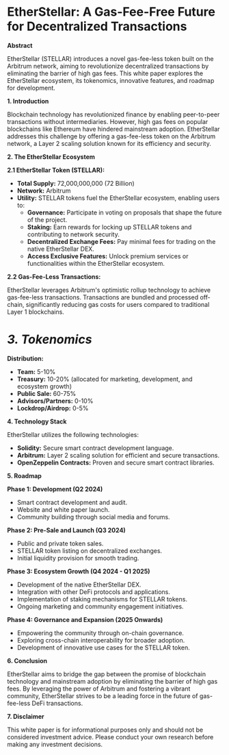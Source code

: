 # EtherStellar: A Gas-Fee-Free Future for Decentralized Transactions

**Abstract**

EtherStellar (STELLAR) introduces a novel gas-fee-less token built on the Arbitrum network, aiming to revolutionize decentralized transactions by eliminating the barrier of high gas fees. This white paper explores the EtherStellar ecosystem, its tokenomics, innovative features, and roadmap for development.

**1. Introduction**

Blockchain technology has revolutionized finance by enabling peer-to-peer transactions without intermediaries. However, high gas fees on popular blockchains like Ethereum have hindered mainstream adoption.  EtherStellar addresses this challenge by offering a gas-fee-less token on the Arbitrum network, a Layer 2 scaling solution known for its efficiency and security.

**2.  The EtherStellar Ecosystem**

**2.1 EtherStellar Token (STELLAR):**

* **Total Supply:** 72,000,000,000 (72 Billion)
* **Network:** Arbitrum
* **Utility:**  STELLAR tokens fuel the EtherStellar ecosystem, enabling users to:
    * **Governance:** Participate in voting on proposals that shape the future of the project.
    * **Staking:** Earn rewards for locking up STELLAR tokens and contributing to network security.
    * **Decentralized Exchange Fees:** Pay minimal fees for trading on the native EtherStellar DEX.
    * **Access Exclusive Features:** Unlock premium services or functionalities within the EtherStellar ecosystem.

**2.2 Gas-Fee-Less Transactions:**

EtherStellar leverages Arbitrum's optimistic rollup technology to achieve gas-fee-less transactions. Transactions are bundled and processed off-chain, significantly reducing gas costs for users compared to traditional Layer 1 blockchains.

# *3. Tokenomics*

**Distribution:**

* **Team:** 5-10%
* **Treasury:** 10-20% (allocated for marketing, development, and ecosystem growth)
* **Public Sale:** 60-75%
* **Advisors/Partners:** 0-10%
* **Lockdrop/Airdrop:** 0-5%

**4. Technology Stack**

EtherStellar utilizes the following technologies:

* **Solidity:** Secure smart contract development language.
* **Arbitrum:** Layer 2 scaling solution for efficient and secure transactions.
* **OpenZeppelin Contracts:** Proven and secure smart contract libraries.

**5. Roadmap**

**Phase 1: Development (Q2 2024)**

* Smart contract development and audit.
* Website and white paper launch.
* Community building through social media and forums.

**Phase 2: Pre-Sale and Launch (Q3 2024)**

* Public and private token sales.
* STELLAR token listing on decentralized exchanges.
* Initial liquidity provision for smooth trading.

**Phase 3: Ecosystem Growth (Q4 2024 - Q1 2025)**

* Development of the native EtherStellar DEX.
* Integration with other DeFi protocols and applications.
* Implementation of staking mechanisms for STELLAR tokens.
* Ongoing marketing and community engagement initiatives.

**Phase 4: Governance and Expansion (2025 Onwards)**

* Empowering the community through on-chain governance.
* Exploring cross-chain interoperability for broader adoption.
* Development of innovative use cases for the STELLAR token.

**6. Conclusion**

EtherStellar aims to bridge the gap between the promise of blockchain technology and mainstream adoption by eliminating the barrier of high gas fees.  By leveraging the power of Arbitrum and fostering a vibrant community, EtherStellar strives to be a leading force in the future of gas-fee-less DeFi transactions.

**7. Disclaimer**

This white paper is for informational purposes only and should not be considered investment advice. Please conduct your own research before making any investment decisions.
